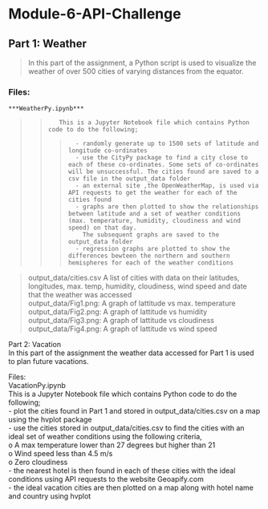 # Module-6-API-Challenge

## Part 1: Weather  
> In this part of the assignment, a Python script is used to visualize the weather of over 500 cities of varying distances from the equator. 

### Files:  
    ***WeatherPy.ipynb***  
>>        This is a Jupyter Notebook file which contains Python code to do the following;  
>>>       - randomly generate up to 1500 sets of latitude and longitude co-ordinates
>>>       - use the CityPy package to find a city close to each of these co-ordinates. Some sets of co-ordinates will be unsuccessful. The cities found are saved to a csv file in the output_data folder  
>>>       - an external site ,the OpenWeatherMap, is used via API requests to get the weather for each of the cities found  
>>>       - graphs are then plotted to show the relationships between latitude and a set of weather conditions (max. temperature, humidity, cloudiness and wind speed) on that day.
>>>         The subsequent graphs are saved to the output_data folder  
>>>       - regression graphs are plotted to show the differences bewteen the northern and southern hemispheres for each of the weather conditions  

>   output_data/cities.csv  A list of cities with data on their latitudes, longitudes, max. temp, humidity, cloudiness, wind speed and date that the weather was accessed  
>   output_data/Fig1.png:   A graph of lattitude vs max. temperature  
>   output_data/Fig2.png:   A graph of lattitude vs humidity  
>   output_data/Fig3.png:   A graph of lattitude vs cloudiness  
>   output_data/Fig4.png:   A graph of lattitude vs wind speed  

Part 2: Vacation  
In this part of the assignment the weather data accessed for Part 1 is used to plan future vacations.   

Files:  
    VacationPy.ipynb  
         This is a Jupyter Notebook file which contains Python code to do the following;  
            - plot the cities found in Part 1 and stored in output_data/cities.csv on a map using the hvplot package  
            - use the cities stored in output_data/cities.csv to find the cities with an ideal set of weather conditions using the following criteria,  
                o	A max temperature lower than 27 degrees but higher than 21  
                o	Wind speed less than 4.5 m/s  
                o	Zero cloudiness  
            - the nearest hotel is then found in each of these cities with the ideal conditions using API requests to the website Geoapify.com  
            - the ideal vacation cities are then plotted on a map along with hotel name and country using hvplot  
